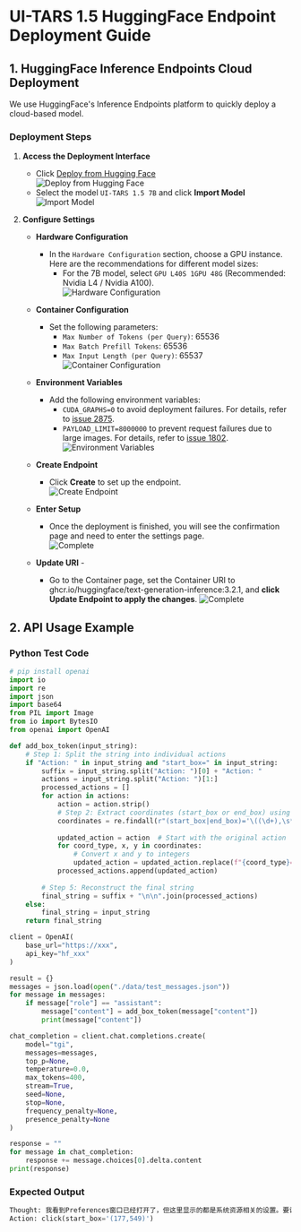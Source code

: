 # UI-TARS 1.5 HuggingFace Endpoint Deployment Guide

## 1. HuggingFace Inference Endpoints Cloud Deployment

We use HuggingFace's Inference Endpoints platform to quickly deploy a cloud-based model.

### Deployment Steps

1. **Access the Deployment Interface**  
    - Click [Deploy from Hugging Face](https://endpoints.huggingface.co/catalog)  
    ![Deploy from Hugging Face](https://huggingface.co/datasets/JjjFangg/Demo_video/resolve/main/deployment_1.png?download=true)  
    - Select the model `UI-TARS 1.5 7B` and click **Import Model**  
    ![Import Model](https://huggingface.co/datasets/JjjFangg/Demo_video/resolve/main/deployment_2.png?download=true)  

2. **Configure Settings**
    - **Hardware Configuration**  
        - In the `Hardware Configuration` section, choose a GPU instance. Here are the recommendations for different model sizes:  
            - For the 7B model, select `GPU L40S 1GPU 48G` (Recommended: Nvidia L4 / Nvidia A100).  
        ![Hardware Configuration](https://huggingface.co/datasets/JjjFangg/Demo_video/resolve/main/deployment_3.png?download=true)

    - **Container Configuration**  
        - Set the following parameters:  
            - `Max Number of Tokens (per Query)`: 65536  
            - `Max Batch Prefill Tokens`: 65536  
            - `Max Input Length (per Query)`: 65537  
        ![Container Configuration](https://huggingface.co/datasets/JjjFangg/Demo_video/resolve/main/deployment_4.png?download=true)

    - **Environment Variables**  
        - Add the following environment variables:  
            - `CUDA_GRAPHS=0` to avoid deployment failures. For details, refer to [issue 2875](https://github.com/huggingface/text-generation-inference/issues/2875).  
            - `PAYLOAD_LIMIT=8000000` to prevent request failures due to large images. For details, refer to [issue 1802](https://github.com/huggingface/text-generation-inference/issues/1802).  
        ![Environment Variables](https://huggingface.co/datasets/JjjFangg/Demo_video/resolve/main/deployment_5.png?download=true)

    - **Create Endpoint**  
        - Click **Create** to set up the endpoint.  
        ![Create Endpoint](https://huggingface.co/datasets/JjjFangg/Demo_video/resolve/main/deployment_6.png?download=true)

    - **Enter Setup**  
        - Once the deployment is finished, you will see the confirmation page and need to enter the settings page.  
        ![Complete](https://huggingface.co/datasets/JjjFangg/Demo_video/resolve/main/deployment_7.png?download=true)
    
    - **Update URI** -
        - Go to the Container page, set the Container URI to ghcr.io/huggingface/text-generation-inference:3.2.1, and **click Update Endpoint to apply the changes**. 
        ![Complete](https://huggingface.co/datasets/JjjFangg/Demo_video/resolve/main/deployment_8.png?download=true)


## 2. API Usage Example

### **Python Test Code**  
```python
# pip install openai
import io
import re
import json
import base64
from PIL import Image
from io import BytesIO
from openai import OpenAI

def add_box_token(input_string):
    # Step 1: Split the string into individual actions
    if "Action: " in input_string and "start_box=" in input_string:
        suffix = input_string.split("Action: ")[0] + "Action: "
        actions = input_string.split("Action: ")[1:]
        processed_actions = []
        for action in actions:
            action = action.strip()
            # Step 2: Extract coordinates (start_box or end_box) using regex
            coordinates = re.findall(r"(start_box|end_box)='\((\d+),\s*(\d+)\)'", action)
            
            updated_action = action  # Start with the original action
            for coord_type, x, y in coordinates:
                # Convert x and y to integers
                updated_action = updated_action.replace(f"{coord_type}='({x},{y})'", f"{coord_type}='<|box_start|>({x},{y})<|box_end|>'")
            processed_actions.append(updated_action)
        
        # Step 5: Reconstruct the final string
        final_string = suffix + "\n\n".join(processed_actions)
    else:
        final_string = input_string
    return final_string

client = OpenAI(
    base_url="https://xxx",
    api_key="hf_xxx"
)

result = {}
messages = json.load(open("./data/test_messages.json"))
for message in messages:
    if message["role"] == "assistant":
        message["content"] = add_box_token(message["content"])
        print(message["content"])

chat_completion = client.chat.completions.create(
    model="tgi",
    messages=messages,
    top_p=None,
    temperature=0.0,
    max_tokens=400,
    stream=True,
    seed=None,
    stop=None,
    frequency_penalty=None,
    presence_penalty=None
)

response = ""
for message in chat_completion:
    response += message.choices[0].delta.content
print(response)
```

### **Expected Output** ###
```python
Thought: 我看到Preferences窗口已经打开了，但这里显示的都是系统资源相关的设置。要设置图片的颜色模式，我得先看看左侧的选项列表。嗯，"Color Management"这个选项看起来很有希望，应该就是处理颜色管理的地方。让我点击它看看里面有什么选项。
Action: click(start_box='(177,549)')
```